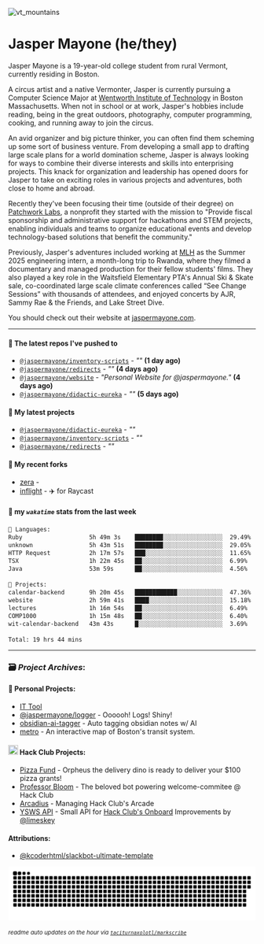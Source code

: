 ![vt_mountains](https://github.com/jaspermayone/jaspermayone/assets/65788728/0597adb6-37c9-4db7-b6d8-1d7107b7bdd8)

# Jasper Mayone (he/they)

Jasper Mayone is a 19-year-old college student from rural Vermont, currently residing in Boston.

A circus artist and a native Vermonter, Jasper is currently pursuing a Computer Science Major at [Wentworth Institute of Technology](https://wit.edu) in Boston Massachusetts. When not in school or at work, Jasper's hobbies include reading, being in the great outdoors, photography, computer programming, cooking, and running away to join the circus.

An avid organizer and big picture thinker, you can often find them scheming up some sort of business venture. From developing a small app to drafting large scale plans for a world domination scheme, Jasper is always looking for ways to combine their diverse interests and skills into enterprising projects. This knack for organization and leadership has opened doors for Jasper to take on exciting roles in various projects and adventures, both close to home and abroad.

Recently they've been focusing their time (outside of their degree) on [Patchwork Labs](https://github.com/patchworklabsorg), a nonprofit they started with the mission to "Provide fiscal sponsorship and administrative support for hackathons and STEM projects, enabling individuals and teams to organize educational events and develop technology-based solutions that benefit the community."

Previously, Jasper's adventures included working at [MLH](https://mlh.io/) as the Summer 2025 engineering intern, a month-long trip to Rwanda, where they filmed a documentary and managed production for their fellow students' films. They also played a key role in the Waitsfield Elementary PTA's Annual Ski & Skate sale, co-coordinated large scale climate conferences called “See Change Sessions” with thousands of attendees, and enjoyed concerts by AJR, Sammy Rae & the Friends, and Lake Street Dive.

You should check out their website at [jaspermayone.com](https://jaspermayone.com).

---

#### 👷 The latest repos I've pushed to

- [`@jaspermayone/inventory-scripts`](https://github.com/jaspermayone/inventory-scripts) - _""_ **(1 day ago)**
- [`@jaspermayone/redirects`](https://github.com/jaspermayone/redirects) - _""_ **(4 days ago)**
- [`@jaspermayone/website`](https://github.com/jaspermayone/website) - _"Personal Website for @jaspermayone."_ **(4 days ago)**
- [`@jaspermayone/didactic-eureka`](https://github.com/jaspermayone/didactic-eureka) - _""_ **(5 days ago)**

#### 🌱 My latest projects

- [`@jaspermayone/didactic-eureka`](https://github.com/jaspermayone/didactic-eureka) - _""_
- [`@jaspermayone/inventory-scripts`](https://github.com/jaspermayone/inventory-scripts) - _""_
- [`@jaspermayone/redirects`](https://github.com/jaspermayone/redirects) - _""_

#### 🍴 My recent forks

- [zera](https://github.com/jaspermayone-forks/zera) - 
- [inflight](https://github.com/jaspermayone-forks/inflight) - ✈️ for Raycast

#### 📡 my _`wakatime`_ stats from the last week

```text
💾 Languages:
Ruby                   5h 49m 3s    ████████░░░░░░░░░░░░░░░░░  29.49%
unknown                5h 43m 51s   ████████░░░░░░░░░░░░░░░░░  29.05%
HTTP Request           2h 17m 57s   ███░░░░░░░░░░░░░░░░░░░░░░  11.65%
TSX                    1h 22m 45s   ██░░░░░░░░░░░░░░░░░░░░░░░  6.99%
Java                   53m 59s      ██░░░░░░░░░░░░░░░░░░░░░░░  4.56%

💼 Projects:
calendar-backend       9h 20m 45s   ████████████░░░░░░░░░░░░░  47.36%
website                2h 59m 41s   ████░░░░░░░░░░░░░░░░░░░░░  15.18%
lectures               1h 16m 54s   ██░░░░░░░░░░░░░░░░░░░░░░░  6.49%
COMP1000               1h 15m 48s   ██░░░░░░░░░░░░░░░░░░░░░░░  6.40%
wit-calendar-backend   43m 43s      █░░░░░░░░░░░░░░░░░░░░░░░░  3.69%

Total: 19 hrs 44 mins
```


---

### 🗃️ _Project Archives_:

#### 🌱 Personal Projects:
- [IT Tool](https://github.com/jaspermayone/ittool)
- [@jaspermayone/logger](https://github.com/jaspermayone/logger) - Oooooh! Logs! Shiny!
- [obsidian-ai-tagger](https://github.com/jaspermayone/obsidian-ai-tagger) - Auto tagging obsidian notes w/ AI
- [metro](https://github.com/jaspermayone/metro) - An interactive map of Boston's transit system.

#### <img src="https://assets.hackclub.com/icon-progress-rounded.png" width="20" height="20" /> Hack Club Projects:
- [Pizza Fund](https://github.com/hackclub/pizza-fund) - Orpheus the delivery dino is ready to deliver your $100 pizza grants!
- [Professor Bloom](https://github.com/hackclub/professor-bloom) - The beloved bot powering welcome-commitee @ Hack Club
- [Arcadius](https://github.com/hackclub/arcadius) - Managing Hack Club's Arcade
- [YSWS API](https://github.com/jaspermayone/ysws-api) - Small API for [Hack Club's Onboard](https://hackclub.com/onboard/) Improvements by [@limeskey](https://github.com/limeskey)

#### Attributions:
- [@kcoderhtml/slackbot-ultimate-template](https://github.com/kcoderhtml/slackbot-ultimate-template?tab=readme-ov-file#template-example)

<picture>
  <source media="(prefers-color-scheme: dark)" srcset="assets/snake/github-contribution-grid-snake-dark.svg" />
  <source media="(prefers-color-scheme: light)" srcset="assets/snake/github-contribution-grid-snake.svg" />
  <img alt="github-snake" src="assets/snake/github-contribution-grid-snake.svg" />
</picture>

<sup><em>readme auto updates on the hour via
  <a href="https://github.com/taciturnaxolotl/markscribe">
    <code>taciturnaxolotl/markscribe</code>
  </a>
</em></sup>
